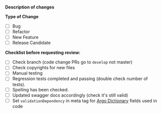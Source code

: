 **Description of changes**

<!-- Please add a brief description of the changes here. -->

**Type of Change**

- [ ] Bug
- [ ] Refactor
- [ ] New Feature
- [ ] Release Candidate

**Checklist before requesting review:**

- [ ] Check branch (code change PRs go to `develop` not master)
- [ ] Check copyrights for new files
- [ ] Manual testing
- [ ] Regression tests completed and passing (double check number of tests).
- [ ] Spelling has been checked.
- [ ] Updated swagger docs accordingly (check it's still valid)
- [ ] Set `validationDependency` in meta tag for [Argo Dictionary](https://github.com/icgc-argo/argo-dictionary) fields used in code
